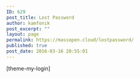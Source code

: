 ```yaml
---
ID: 629
post_title: Lost Password
author: kamfonik
post_excerpt: ""
layout: page
permalink: https://massopen.cloud/lostpassword/
published: true
post_date: 2016-03-16 20:55:01
---
```

[theme-my-login]